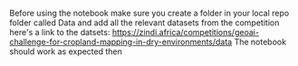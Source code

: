 Before using the notebook make sure you create a folder in your local repo folder called Data and add all the relevant datasets from the competition
here's a link to the datsets: https://zindi.africa/competitions/geoai-challenge-for-cropland-mapping-in-dry-environments/data
The notebook should work as expected then 